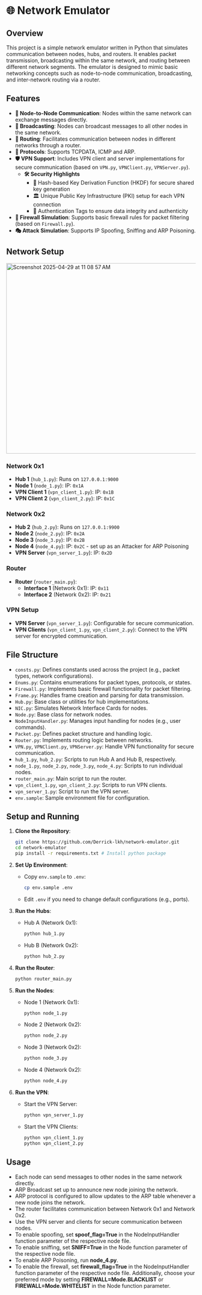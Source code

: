 # 🌐 Network Emulator

## Overview
This project is a simple network emulator written in Python that simulates communication between nodes, hubs, and routers. It enables packet transmission, broadcasting within the same network, and routing between different network segments. The emulator is designed to mimic basic networking concepts such as node-to-node communication, broadcasting, and inter-network routing via a router.

## Features
- **🔗 Node-to-Node Communication**: Nodes within the same network can exchange messages directly.
- **📢 Broadcasting**: Nodes can broadcast messages to all other nodes in the same network.
- **🧭 Routing**: Facilitates communication between nodes in different networks through a router.
- **📡 Protocols**: Supports TCPDATA, ICMP and ARP.
- **🛡️ VPN Support**: Includes VPN client and server implementations for secure communication (based on `VPN.py`, `VPNClient.py`, `VPNServer.py`).
  - **🛠️ Security Highlights**
    - 🔑 Hash-based Key Derivation Function (HKDF) for secure shared key generation
    - 🏛️ Unique Public Key Infrastructure (PKI) setup for each VPN connection
    - 🧩 Authentication Tags to ensure data integrity and authenticity
- **🚪 Firewall Simulation**: Supports basic firewall rules for packet filtering (based on `Firewall.py`).
- **🎭 Attack Simulation**: Supports IP Spoofing, Sniffing and ARP Poisoning. 

## Network Setup
<img width="505" alt="Screenshot 2025-04-29 at 11 08 57 AM" src="https://github.com/user-attachments/assets/0e6503a7-3b38-471d-b926-d565d299078d" />

### Network 0x1
- **Hub 1** (`hub_1.py`): Runs on `127.0.0.1:9000`
- **Node 1** (`node_1.py`): IP: `0x1A`
- **VPN Client 1** (`vpn_client_1.py`): IP: `0x1B`
- **VPN Client 2** (`vpn_client_2.py`): IP: `0x1C`

### Network 0x2
- **Hub 2** (`hub_2.py`): Runs on `127.0.0.1:9900`
- **Node 2** (`node_2.py`): IP: `0x2A`
- **Node 3** (`node_3.py`): IP: `0x2B`
- **Node 4** (`node_4.py`): IP: `0x2C` - set up as an Attacker for ARP Poisoning
- **VPN Server** (`vpn_server_1.py`): IP: `0x2D`

### Router
- **Router** (`router_main.py`):
  - **Interface 1** (Network 0x1): IP: `0x11`
  - **Interface 2** (Network 0x2): IP: `0x21`

### VPN Setup
- **VPN Server** (`vpn_server_1.py`): Configurable for secure communication.
- **VPN Clients** (`vpn_client_1.py`, `vpn_client_2.py`): Connect to the VPN server for encrypted communication.

## File Structure
- `consts.py`: Defines constants used across the project (e.g., packet types, network configurations).
- `Enums.py`: Contains enumerations for packet types, protocols, or states.
- `Firewall.py`: Implements basic firewall functionality for packet filtering.
- `Frame.py`: Handles frame creation and parsing for data transmission.
- `Hub.py`: Base class or utilities for hub implementations.
- `NIC.py`: Simulates Network Interface Cards for nodes.
- `Node.py`: Base class for network nodes.
- `NodeInputHandler.py`: Manages input handling for nodes (e.g., user commands).
- `Packet.py`: Defines packet structure and handling logic.
- `Router.py`: Implements routing logic between networks.
- `VPN.py`, `VPNClient.py`, `VPNServer.py`: Handle VPN functionality for secure communication.
- `hub_1.py`, `hub_2.py`: Scripts to run Hub A and Hub B, respectively.
- `node_1.py`, `node_2.py`, `node_3.py`, `node_4.py`: Scripts to run individual nodes.
- `router_main.py`: Main script to run the router.
- `vpn_client_1.py`, `vpn_client_2.py`: Scripts to run VPN clients.
- `vpn_server_1.py`: Script to run the VPN server.
- `env.sample`: Sample environment file for configuration.

## Setup and Running

1. **Clone the Repository**:
   ```bash
   git clone https://github.com/Derrick-lkh/network-emulator.git
   cd network-emulator
   pip install -r requirements.txt # Install python package
   ```

2. **Set Up Environment**:
   - Copy `env.sample` to `.env`:
     ```bash
     cp env.sample .env
     ```
   - Edit `.env` if you need to change default configurations (e.g., ports).

3. **Run the Hubs**:
   - Hub A (Network 0x1):
     ```bash
     python hub_1.py
     ```
   - Hub B (Network 0x2):
     ```bash
     python hub_2.py
     ```

4. **Run the Router**:
   ```bash
   python router_main.py
   ```
   
5. **Run the Nodes**:
   - Node 1 (Network 0x1):
     ```bash
     python node_1.py
     ```
   - Node 2 (Network 0x2):
     ```bash
     python node_2.py
     ```
   - Node 3 (Network 0x2):
     ```bash
     python node_3.py
     ```
   - Node 4 (Network 0x2):
     ```bash
     python node_4.py
     ```

6. **Run the VPN**:
   - Start the VPN Server:
     ```bash
     python vpn_server_1.py
     ```
   - Start the VPN Clients:
     ```bash
     python vpn_client_1.py
     python vpn_client_2.py
     ```

## Usage
- Each node can send messages to other nodes in the same network directly.
- ARP Broadcast set up to announce new node joining the network.
- ARP protocol is configured to allow updates to the ARP table whenever a new node joins the network.
- The router facilitates communication between Network 0x1 and Network 0x2.
- Use the VPN server and clients for secure communication between nodes.
- To enable spoofing, set **spoof_flag=True** in the NodeInputHandler function parameter of the respective node file.
- To enable sniffing, set **SNIFF=True** in the Node function parameter of the respective node file.
- To enable ARP Poisoning, run **node_4.py**.
- To enable the firewall, set **firewall_flag=True** in the NodeInputHandler function parameter of the respective node file. Additionally, choose your preferred mode by setting **FIREWALL=Mode.BLACKLIST** or **FIREWALL=Mode.WHITELIST** in the Node function parameter.
